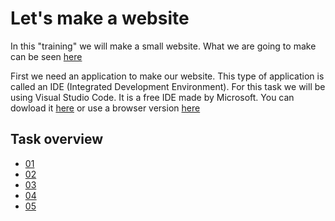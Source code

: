# Let's make a website

In this "training" we will make a small website. What we are going to make can be seen [here](www.hagh.dk)

First we need an application to make our website. This type of application is called an IDE (Integrated Development Environment). For this task we will be using Visual Studio Code. It is a free IDE made by Microsoft. 
You can dowload it [here](https://code.visualstudio.com/) or use a browser version [here](https://vscode.dev/)

## Task overview

- [01]()
- [02]()
- [03]()
- [04]()
- [05]()